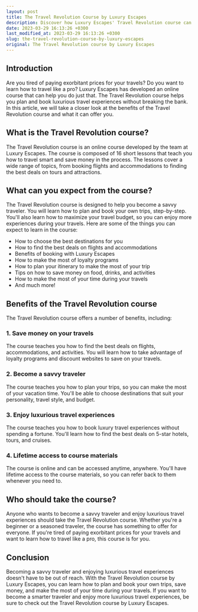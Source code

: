 ```yaml
---
layout: post
title: The Travel Revolution Course by Luxury Escapes
description: Discover how Luxury Escapes' Travel Revolution course can help you become a savvy traveler.
date: 2023-03-29 16:13:26 +0300
last_modified_at: 2023-03-29 16:13:26 +0300
slug: the-travel-revolution-course-by-luxury-escapes
original: The Travel Revolution course by Luxury Escapes
---
```

## Introduction

Are you tired of paying exorbitant prices for your travels? Do you want to learn how to travel like a pro? Luxury Escapes has developed an online course that can help you do just that. The Travel Revolution course helps you plan and book luxurious travel experiences without breaking the bank. In this article, we will take a closer look at the benefits of the Travel Revolution course and what it can offer you.

## What is the Travel Revolution course?

The Travel Revolution course is an online course developed by the team at Luxury Escapes. The course is composed of 16 short lessons that teach you how to travel smart and save money in the process. The lessons cover a wide range of topics, from booking flights and accommodations to finding the best deals on tours and attractions.

## What can you expect from the course?

The Travel Revolution course is designed to help you become a savvy traveler. You will learn how to plan and book your own trips, step-by-step. You'll also learn how to maximize your travel budget, so you can enjoy more experiences during your travels. Here are some of the things you can expect to learn in the course:

- How to choose the best destinations for you
- How to find the best deals on flights and accommodations
- Benefits of booking with Luxury Escapes
- How to make the most of loyalty programs
- How to plan your itinerary to make the most of your trip
- Tips on how to save money on food, drinks, and activities
- How to make the most of your time during your travels
- And much more!

## Benefits of the Travel Revolution course

The Travel Revolution course offers a number of benefits, including:

### 1. Save money on your travels

The course teaches you how to find the best deals on flights, accommodations, and activities. You will learn how to take advantage of loyalty programs and discount websites to save on your travels.

### 2. Become a savvy traveler

The course teaches you how to plan your trips, so you can make the most of your vacation time. You'll be able to choose destinations that suit your personality, travel style, and budget.

### 3. Enjoy luxurious travel experiences

The course teaches you how to book luxury travel experiences without spending a fortune. You'll learn how to find the best deals on 5-star hotels, tours, and cruises.

### 4. Lifetime access to course materials

The course is online and can be accessed anytime, anywhere. You'll have lifetime access to the course materials, so you can refer back to them whenever you need to.

## Who should take the course?

Anyone who wants to become a savvy traveler and enjoy luxurious travel experiences should take the Travel Revolution course. Whether you're a beginner or a seasoned traveler, the course has something to offer for everyone. If you're tired of paying exorbitant prices for your travels and want to learn how to travel like a pro, this course is for you.

## Conclusion

Becoming a savvy traveler and enjoying luxurious travel experiences doesn't have to be out of reach. With the Travel Revolution course by Luxury Escapes, you can learn how to plan and book your own trips, save money, and make the most of your time during your travels. If you want to become a smarter traveler and enjoy more luxurious travel experiences, be sure to check out the Travel Revolution course by Luxury Escapes.